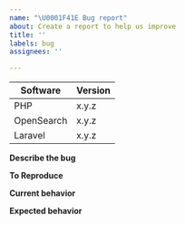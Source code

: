 ```yaml
---
name: "\U0001F41E Bug report"
about: Create a report to help us improve
title: ''
labels: bug
assignees: ''

---
```


<!-- 
- Please do not report a bug if you are using PHP, OpenSearch or Laravel versions, which are not compatible.
- Please fill in this template in order to help us to understand and reproduce the issue.
- Please do not post code as a screenshot, post it as text instead (using proper Markdown).
-->

| Software        | Version
| ------------- | ---------------
| PHP                | x.y.z
| OpenSearch | x.y.z
| Laravel           | x.y.z

**Describe the bug**
<!-- A clear and concise description of what the bug is. -->

**To Reproduce**
<!-- Steps to reproduce the behavior. -->

**Current behavior**
<!-- A clear and concise description of what is currently happening. -->

**Expected behavior**
<!-- A clear and concise description of what you expect to happen. -->
